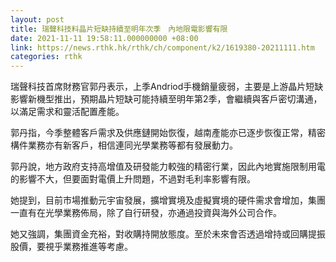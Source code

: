 ```yaml
---
layout: post
title: 瑞聲科技料晶片短缺持續至明年次季　內地限電影響有限
date: 2021-11-11 19:58:11.000000000 +08:00
link: https://news.rthk.hk/rthk/ch/component/k2/1619380-20211111.htm
categories: rthk
---
```


瑞聲科技首席財務官郭丹表示，上季Andriod手機銷量疲弱，主要是上游晶片短缺影響新機型推出，預期晶片短缺可能持續至明年第2季，會繼續與客戶密切溝通，以滿足需求和靈活配置產能。

郭丹指，今季整體客戶需求及供應鏈開始恢復，越南產能亦已逐步恢復正常，精密構件業務亦有新客戶，相信連同光學業務等都有發展動力。

郭丹說，地方政府支持高增值及研發能力較強的精密行業，因此內地實施限制用電的影響不大，但要面對電價上升問題，不過對毛利率影響有限。

她提到，目前市場推動元宇宙發展，擴增實境及虛擬實境的硬件需求會增加，集團一直有在光學業務佈局，除了自行研發，亦通過投資與海外公司合作。

她又強調，集團資金充裕，對收購持開放態度。至於未來會否透過增持或回購提振股價，要視乎業務推進等考慮。
